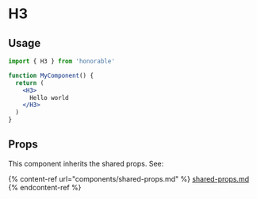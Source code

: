 # H3

## Usage

```jsx
import { H3 } from 'honorable'

function MyComponent() {
  return (
    <H3>
      Hello world
    </H3>
  )
}
```

## Props

This component inherits the shared props. See:

{% content-ref url="components/shared-props.md" %}
[shared-props.md](components/shared-props.md)
{% endcontent-ref %}

